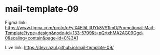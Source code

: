 # mail-template-09

Figma link: https://www.figma.com/proto/oFylX4EI5LIlUYk8VS1lmD/Promotional-Mail-Template?type=design&node-id=133-5709&t=pQrtxhMA2AG09Ggd-0&scaling=contain&page-id=0%3A1

Live link: https://devriazul.github.io/mail-template-09/